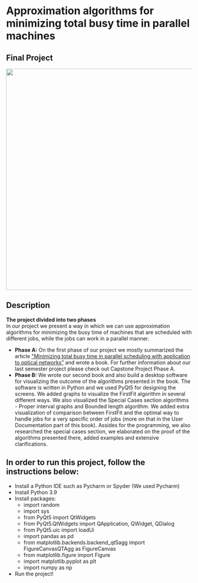 # Approximation algorithms for minimizing total busy time in parallel machines
## Final Project
<img width="600" src="https://github.com/akamary/FinalProject/blob/master/MyGIF.gif">

## Description
**The project divided into two phases**  
In our project we present a way in which we can use approximation algorithms for minimizing the busy time of machines that are scheduled with different jobs, while the jobs can work in a parallel manner. 
* **Phase A:**
On the first phase of our project we mostly summarized the article ["Minimizing total busy time in parallel scheduling with application to optical networks”](https://cs.idc.ac.il/~tami/Papers/IPDPS09.pdf) and wrote a book. For further information about our last semester project please check out Capstone Project Phase A.  
* **Phase B:** We wrote our second book and also build a desktop software for visualizing the outcome of the algorithms presented in the book. The software is written in Python and we used PyQt5 for designing the screens. We added graphs to visualize the FirstFit algorithm in several different ways. We also visualized the Special Cases section algorithms - Proper interval graphs and Bounded length algorithm. We added extra visualization of comparison between FirstFit and the optimal way to handle jobs for a very specific order of jobs (more on that in the User Documentation part of this book). Assides for the programming, we also researched the special cases section, we elaborated on the proof of the algorithms presented there, added examples and extensive clarifications. 


## In order to run this project, follow the instructions below:

* Install a Python IDE such as Pycharm or Spyder (We used Pycharm)
* Install Python 3.9
* Install packages: 
    * import random
    * import sys
    * from PyQt5 import QtWidgets
    * from PyQt5.QtWidgets import QApplication, QWidget, QDialog
    * from PyQt5.uic import loadUi
    * import pandas as pd
    * from matplotlib.backends.backend_qt5agg import FigureCanvasQTAgg as FigureCanvas
    * from matplotlib.figure import Figure
    * import matplotlib.pyplot as plt
    * import numpy as np
* Run the project!
